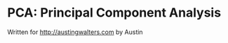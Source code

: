 PCA: Principal Component Analysis
================

Written for http://austingwalters.com by Austin 